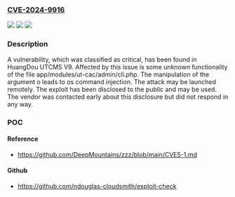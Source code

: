 ### [CVE-2024-9916](https://cve.mitre.org/cgi-bin/cvename.cgi?name=CVE-2024-9916)
![](https://img.shields.io/static/v1?label=Product&message=UTCMS&color=blue)
![](https://img.shields.io/static/v1?label=Version&message=%3D%20V9%20&color=brighgreen)
![](https://img.shields.io/static/v1?label=Vulnerability&message=OS%20Command%20Injection&color=brighgreen)

### Description

A vulnerability, which was classified as critical, has been found in HuangDou UTCMS V9. Affected by this issue is some unknown functionality of the file app/modules/ut-cac/admin/cli.php. The manipulation of the argument o leads to os command injection. The attack may be launched remotely. The exploit has been disclosed to the public and may be used. The vendor was contacted early about this disclosure but did not respond in any way.

### POC

#### Reference
- https://github.com/DeepMountains/zzz/blob/main/CVE5-1.md

#### Github
- https://github.com/ndouglas-cloudsmith/exploit-check

